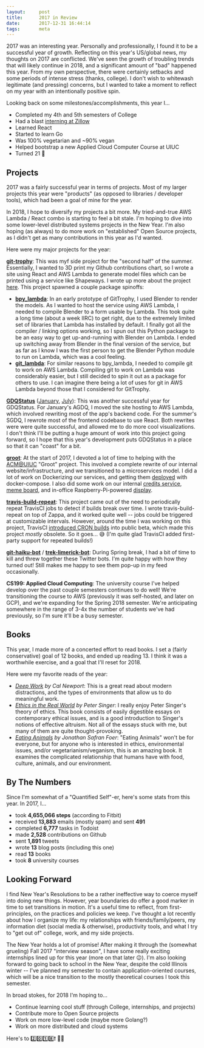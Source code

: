 ```yaml
---
layout:     post
title:      2017 in Review
date:       2017-12-31 16:44:14
tags:       meta
---
```


2017 was an interesting year. Personally and professionally, I found it to be a successful year of growth. <!--break--> Reflecting on this year's US/global news, my thoughts on 2017 are conflicted. We've seen the growth of troubling trends that will likely continue in 2018, and a significant amount of "bad" happened this year. From my own perspective, there were certainly setbacks and some periods of intense stress (thanks, college). I don't wish to whitewash legitimate (and pressing) concerns, but I wanted to take a moment to reflect on my year with an intentionally positive spin.

Looking back on some milestones/accomplishments, this year I...

* Completed my 4th and 5th semesters of College
* Had a blast [interning at Zillow](http://benjamincongdon.me/blog/2017/09/04/Internship-2017-Zillow/)
* Learned React
* Started to learn Go
* Was 100% vegetarian and ~90% vegan
* Helped bootstrap a new Applied Cloud Computer Course at UIUC
* Turned 21 🍻


## Projects

2017 was a fairly successful year in terms of projects. Most of my larger projects this year were "products" (as opposed to libraries / developer tools), which had been a goal of mine for the year.

In 2018, I hope to diversify my projects a bit more. My tried-and-true AWS Lambda / React combo is starting to feel a bit stale. I'm hoping to dive into some lower-level distributed systems projects in the New Year. I'm also hoping (as always) to do more work on "established" Open Source projects, as I didn't get as many contributions in this year as I'd wanted.

Here were my major projects for the year:

[**git-trophy**](https://gittrophy.com): This was myf side project for the "second half" of the summer. Essentially, I wanted to 3D print my Github contributions chart, so I wrote a site using React and AWS Lambda to generate model files which can be printed using a service like Shapeways. I wrote up more about the project [here](http://benjamincongdon.me/blog/2017/08/11/Building-GitTrophy/). This project spawned a couple package spinoffs:

* [**bpy_lambda**](https://github.com/bcongdon/bpy_lambda): In an early prototype of GitTrophy, I used Blender to render the models. As I wanted to host the service using AWS Lambda, I needed to compile Blender to a form usable by Lambda. This took quite a long time (about a week IIRC) to get right, due to the extremely limited set of libraries that Lambda has installed by default. I finally got all the compiler / linking options working, so I spun out this Python package to be an easy way to get up-and-running with Blender on Lambda. I ended up switching away from Blender in the final version of the service, but as far as I know I was the first person to get the Blender Python module to run on Lambda, which was a cool feeling.
* [**git_lambda**](https://github.com/bcongdon/git_lambda): For similar reasons to bpy_lambda, I needed to compile git to work on AWS Lambda. Compiling git to work on Lambda was considerably easier, but I still decided to spin it out as a package for others to use. I can imagine there being a lot of uses for git in AWS Lambda beyond those that I considered for GitTrophy.

[**GDQStatus**](https://gdqstat.us) ([January](http://benjamincongdon.me/blog/2017/01/22/GDQStatus-AGDQ-2017-Post-Mortem/), [July](http://benjamincongdon.me/blog/2017/07/09/GDQStatus-SGDQ-2017-The-React-Rewrite,-Architecture-Updates,-and-Lessons-Learned/)): This was another successful year for GDQStatus. For January's AGDQ, I moved the site hosting to AWS Lambda, which involved rewriting most of the app's backend code. For the summer's SGDQ, I rewrote most of the frontend codebase to use React. Both rewrites were were quite successful, and allowed me to do more cool visualizations. I don't think I'll be putting a huge amount of work into this project going forward, so I hope that this year's development puts GDQStatus in a place so that it can "coast" for a bit.

[**groot**](https://github.com/acm-uiuc/groot): At the start of 2017, I devoted a lot of time to helping with the [ACM@UIUC](https://acm.illinois.edu/) "Groot" project. This involved a complete rewrite of our internal website/infrastructure, and we transitioned to a microservices model. I did a lot of work on Dockerizing our services, and getting them [deployed](https://github.com/acm-uiuc/groot-deploy) with docker-compose. I also did some work on our internal [credits service](https://github.com/acm-uiuc/groot-credits-service), [meme board](https://github.com/acm-uiuc/groot-meme-service/), and in-office Raspberry-Pi-powered [display](https://github.com/acm-uiuc/display).

[**travis-build-repeat**](https://github.com/bcongdon/travis-build-repeat): This project came out of the need to periodically repeat TravisCI jobs to detect if builds break over time. I wrote travis-build-repeat on top of Zappa, and it worked quite well -- jobs could be triggered at customizable intervals. However, around the time I was working on this project, TravisCI [introduced CRON builds](https://blog.travis-ci.com/2016-12-06-the-crons-are-here) into public beta, which made this project *mostly* obsolete. So it goes... 😅 (I'm quite glad TravisCI added first-party support for repeated builds!)

[**git-haiku-bot**](https://github.com/bcongdon/git-haiku-bot) / [**trek-limerick-bot**](https://github.com/bcongdon/trek-limerick-bot): During Spring break, I had a bit of time to kill and threw together these Twitter bots. I'm quite happy with how they turned out! Still makes me happy to see them pop-up in my feed occasionally.

**CS199: Applied Cloud Computing**: The university course I've helped develop over the past couple semesters continues to do well! We're transitioning the course to AWS (previously it was self-hosted, and later on GCP), and we're expanding for the Spring 2018 semester. We're anticipating somewhere in the range of 3-4x the number of students we've had previously, so I'm sure it'll be a busy semester.

## Books

This year, I made more of a concerted effort to read books. I set a (fairly conservative) goal of 12 books, and ended up reading 13. I think it was a worthwhile exercise, and a goal that I'll reset for 2018.

Here were my favorite reads of the year:

* *[Deep Work](https://www.goodreads.com/book/show/25744928-deep-work) by Cal Newport*: This is a great read about modern distractions, and the types of environments that allow us to do meaningful work.
* *[Ethics in the Real World](https://www.goodreads.com/book/show/30272030-ethics-in-the-real-world) by Peter Singer*: I really enjoy Peter Singer's theory of ethics. This book consists of easily digestible essays on contemporary ethical issues, and is a good introduction to Singer's notions of effective altruism. Not all of the essays stuck with me, but many of them are quite thought-provoking. 
* *[Eating Animals](https://www.goodreads.com/book/show/6604712-eating-animals) by Jonathan Safran Foer*: "Eating Animals" won't be for everyone, but for anyone who is interested in ethics, environmental issues, and/or vegetarianism/veganism, this is an amazing book. It examines the complicated relationship that humans have with food, culture, animals, and our environment.


## By The Numbers

Since I'm somewhat of a "Quantified Self"-er, here's some stats from this year. In 2017, I...

* took **4,655,066 steps** (according to Fitbit)
* received **13,883** emails (mostly spam) and sent **491**
* completed **6,777** tasks in Todoist
* made **2,528** contributions on Github
* sent **1,891** tweets
* wrote **13** blog posts (including this one)
* read **13** books
* took **8** university courses

## Looking Forward

I find New Year's Resolutions to be a rather ineffective way to coerce myself into doing new things. However, year boundaries do offer a good marker in time to set transitions in motion. It's a useful time to reflect, from first-principles, on the practices and policies we keep. I've thought a lot recently about how I organize my life: my relationships with friends/family/peers, my information diet (social media & otherwise), productivity tools, and what I try to "get out of" college, work, and my side projects.

The New Year holds a lot of promise! After making it through the (somewhat grueling) Fall 2017 "interview season", I have some really exciting internships lined up for this year (more on that later 😉). I'm also looking forward to going back to school in the New Year, despite the cold Illinois winter -- I've planned my semester to contain application-oriented courses, which will be a nice transition to the mostly theoretical courses I took this semester.

In broad stokes, for 2018 I'm hoping to...

* Continue learning cool stuff (through College, internships, and projects)
* Contribute more to Open Source projects
* Work on more low-level code (maybe more Golang?)
* Work on more distributed and cloud systems

Here's to 2️⃣0️⃣1️⃣8️⃣❗ 🥂🎉